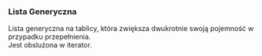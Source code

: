 ### Lista Generyczna
Lista generyczna na tablicy, która zwiększa dwukrotnie swoją pojemność w przypadku przepełnienia.  
Jest obslużona w iterator.

